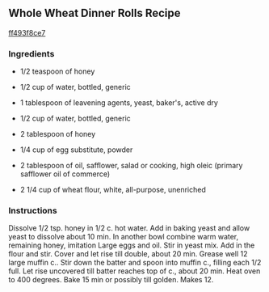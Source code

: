 ## Whole Wheat Dinner Rolls Recipe

[ff493f8ce7](http://cookeatshare.com/recipes/whole-wheat-dinner-rolls-42675)

### Ingredients

 - 1/2 teaspoon of honey

 - 1/2 cup of water, bottled, generic

 - 1 tablespoon of leavening agents, yeast, baker's, active dry

 - 1/2 cup of water, bottled, generic

 - 2 tablespoon of honey

 - 1/4 cup of egg substitute, powder

 - 2 tablespoon of oil, safflower, salad or cooking, high oleic (primary safflower oil of commerce)

 - 2 1/4 cup of wheat flour, white, all-purpose, unenriched

### Instructions

Dissolve 1/2 tsp. honey in 1/2 c. hot water. Add in baking yeast and allow yeast to dissolve about 10 min. In another bowl combine warm water, remaining honey, imitation Large eggs and oil. Stir in yeast mix. Add in the flour and stir. Cover and let rise till double, about 20 min. Grease well 12 large muffin c.. Stir down the batter and spoon into muffin c., filling each 1/2 full. Let rise uncovered till batter reaches top of c., about 20 min. Heat oven to 400 degrees. Bake 15 min or possibly till golden. Makes 12.